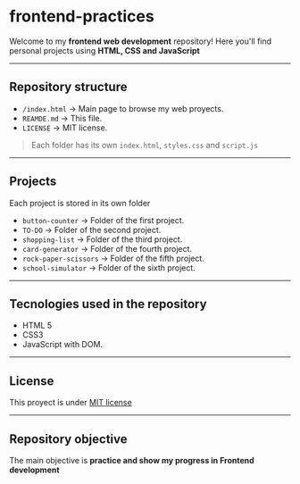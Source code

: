 # frontend-practices

Welcome to my **frontend web development** repository! 
Here you'll find personal projects using **HTML, CSS and JavaScript**

---

## Repository structure

- `/index.html` -> Main page to browse my web proyects.
- `REAMDE.md` -> This file.
- `LICENSE` -> MIT license.

> Each folder has its own `index.html`, `styles.css` and `script.js`

---

## Projects

Each project is stored in its own folder

- `button-counter` -> Folder of the first project. 
- `TO-DO` -> Folder of the second project.
- `shopping-list` -> Folder of the third project.
- `card-generator` -> Folder of the fourth project.
- `rock-paper-scissors` -> Folder of the fifth project.
- `school-simulator` -> Folder of the sixth project.
---

## Tecnologies used in the repository

- HTML 5
- CSS3 
- JavaScript with DOM.

---

## License

This proyect is under [MIT license](LICENSE)

---

## Repository objective

The main objective is **practice and show my progress in Frontend development**